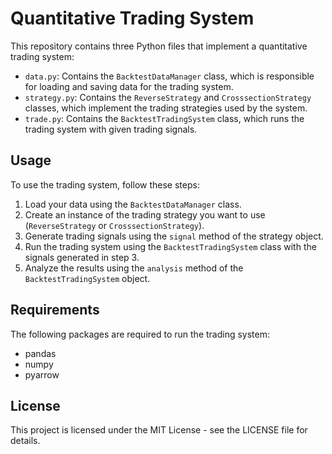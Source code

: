# Quantitative Trading System

This repository contains three Python files that implement a quantitative trading system:

- `data.py`: Contains the `BacktestDataManager` class, which is responsible for loading and saving data for the trading system.
- `strategy.py`: Contains the `ReverseStrategy` and `CrosssectionStrategy` classes, which implement the trading strategies used by the system.
- `trade.py`: Contains the `BacktestTradingSystem` class, which runs the trading system with given trading signals.

## Usage

To use the trading system, follow these steps:

1. Load your data using the `BacktestDataManager` class.
2. Create an instance of the trading strategy you want to use (`ReverseStrategy` or `CrosssectionStrategy`).
3. Generate trading signals using the `signal` method of the strategy object.
4. Run the trading system using the `BacktestTradingSystem` class with the signals generated in step 3.
5. Analyze the results using the `analysis` method of the `BacktestTradingSystem` object.

## Requirements

The following packages are required to run the trading system:

- pandas
- numpy
- pyarrow

## License

This project is licensed under the MIT License - see the LICENSE file for details.
